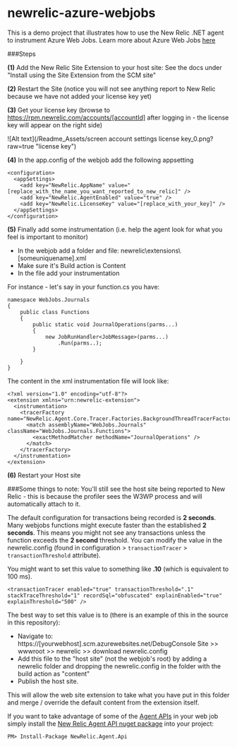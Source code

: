 # newrelic-azure-webjobs
This is a demo project that illustrates how to use the New Relic .NET agent to instrument Azure Web Jobs.  Learn more about Azure Web Jobs [here](https://azure.microsoft.com/en-us/documentation/articles/websites-webjobs-resources/)

###Steps

**(1)** Add the New Relic Site Extension to your host site:
See the docs under "Install using the Site Extension from the SCM site"

**(2)** Restart the Site (notice you will not see anything report to New Relic because we have not added your license key yet)

**(3)** Get your license key (browse to https://rpm.newrelic.com/accounts/[accountId] after logging in - the license key will appear on the right side)

![Alt text](/Readme_Assets/screen account settings license key_0.png?raw=true "license key")

**(4)** In the app.config of the webjob add the following appsetting

```
<configuration>
  <appSettings>
    <add key="NewRelic.AppName" value="[replace_with_the_name_you_want_reported_to_new_relic]" />
    <add key="NewRelic.AgentEnabled" value="true" />
    <add key="NewRelic.LicenseKey" value="[replace_with_your_key]" />
  </appSettings> 
</configuration> 

```

**(5)** Finally add some instrumentation (i.e. help the agent look for what you feel is important to monitor)

 - In the webjob add a folder and file: newrelic\extensions\\[someuniquename].xml
 - Make sure it's Build action is Content
 - In the file add your instrumentation

For instance - let's say in your function.cs you have:

```
namespace WebJobs.Journals
{
    public class Functions
    {
        public static void JournalOperations(parms...)
        {
            new JobRunHandler<JobMessage>(parms...)
                .Run(parms..);
        }

    }
}
```

The content in the xml instrumentation file will look like:

```
<?xml version="1.0" encoding="utf-8"?>
<extension xmlns="urn:newrelic-extension">
  <instrumentation>
    <tracerFactory name="NewRelic.Agent.Core.Tracer.Factories.BackgroundThreadTracerFactory">
      <match assemblyName="WebJobs.Journals" className="WebJobs.Journals.Functions">
        <exactMethodMatcher methodName="JournalOperations" />
      </match>
    </tracerFactory>
  </instrumentation>
</extension>
```

**(6)** Restart your Host site


###Some things to note:
You'll still see the host site being reported to New Relic - this is because the profiler sees the W3WP process and will automatically attach to it.

The default configuration for transactions being recorded is **2 seconds**. Many webjobs functions might execute faster than the established **2 seconds**. This means you might not see any transactions unless the function exceeds the **2 second** threshold.  You can modify the value in the newrelic.config (found in configuration > ```transactionTracer``` > ```transactionThreshold``` attribute).  

You might want to set this value to something like **.10** (which is equivalent to 100 ms).

```
<transactionTracer enabled="true" transactionThreshold=".1" stackTraceThreshold="1" recordSql="obfuscated" explainEnabled="true" explainThreshold="500" />
```

The best way to set this value is to (there is an example of this in the source in this repository):

- Navigate to: https://[yourwebhost].scm.azurewebsites.net/DebugConsole
Site >> wwwroot >> newrelic >> download newrelic.config
- Add this file to the "host site" (not the webjob's root) by adding a newrelic folder and dropping the newrelic.config in the folder with the build action as "content"
- Publish the host site.

This will allow the web site extension to take what you have put in this folder and merge / override the default content from the extension itself.

If you want to take advantage of some of the [Agent APIs](https://docs.newrelic.com/docs/agents/net-agent/features/net-agent-api) in your web job simply install the [New Relic Agent API nuget package](https://www.nuget.org/packages/NewRelic.Agent.Api/) into your project: 

``` PM> Install-Package NewRelic.Agent.Api ```
